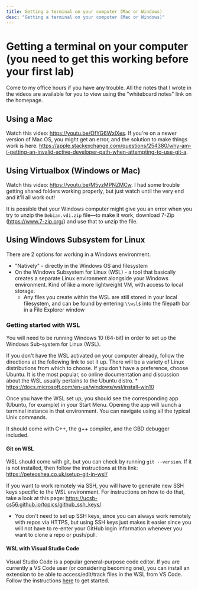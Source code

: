 ```yaml
---
title: Getting a terminal on your computer (Mac or Windows)
desc: "Getting a terminal on your computer (Mac or Windows)"
---
```


# Getting a terminal on your computer (you need to get this working before your first lab)

Come to my office hours if you have any trouble. All the notes that I wrote in the videos are available for you to view using the "whiteboard notes" link on the homepage.

## Using a Mac

Watch this video: <https://youtu.be/OfYG6WxlXes>. If you're on a newer version of Mac OS, you might get an error, and the solution to make things work is here: <https://apple.stackexchange.com/questions/254380/why-am-i-getting-an-invalid-active-developer-path-when-attempting-to-use-git-a>.

## Using Virtualbox (Windows or Mac)

Watch this video: <https://youtu.be/M5yzMPNZMCw>. I had some trouble getting shared folders working properly, but just watch until the very end and it'll all work out!

It is possible that your Windows computer might give you an error when you try to unzip the `Debian.vdi.zip` file—to make it work, download 7-Zip (<https://www.7-zip.org/>) and use that to unzip the file.

## Using Windows Subsystem for Linux

There are 2 options for working in a Windows environment.
  * "Natively" - directly in the Windows OS and filesystem 
  * On the Windows Subsystem for Linux (WSL) - a tool that basically creates a separate Linux environment alongside your Windows environment. Kind of like a more lightweight VM, with access to local storage.
    * Any files you create within the WSL are still stored in your local filesystem, and can be found by entering `\\wsl$` into the filepath bar in a File Explorer window

### Getting started with WSL

You will need to be running Windows 10 (64-bit) in order to set up the Windows Sub-system for Linux (WSL).

If you don't have the WSL activated on your computer already, follow the directions at the following link to set it up. There will be a variety of Linux distributions from which to choose. If you don't have a preference, choose Ubuntu. It is the most popular, so online documentation and discussion about the WSL usually pertains to the Ubuntu distro.
    * https://docs.microsoft.com/en-us/windows/wsl/install-win10

Once you have the WSL set up, you should see the corresponding app (Ubuntu, for example) in your Start Menu. Opening the app will launch a terminal instance in that environment. You can navigate using all the typical Unix commands.

It should come with C++, the g++ compiler, and the GBD debugger included.

#### Git on WSL

WSL should come with git, but you can check by running `git --version`. If it is not installed, then follow the instructions at this link: https://peteoshea.co.uk/setup-git-in-wsl/

If you want to work remotely via SSH, you will have to generate new SSH keys specific to the WSL environment. For instructions on how to do that, take a look at this page: https://ucsb-cs56.github.io/topics/github_ssh_keys/
   * You don't need to set up SSH keys, since you can always work remotely with repos via HTTPS, but using SSH keys just makes it easier since you will not have to re-enter your GitHub login information whenever you want to clone a repo or push/pull.

#### WSL with Visual Studio Code

Visual Studio Code is a popular general-purpose code editor. If you are currently a VS Code user (or considering becoming one), you can install an extension to be able to access/edit/track files in the WSL from VS Code. Follow the instructions [here](https://code.visualstudio.com/docs/remote/wsl) to get started. 




